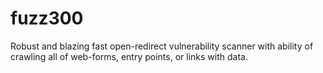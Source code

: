 # fuzz300
Robust and blazing fast open-redirect vulnerability scanner with ability of crawling all of web-forms, entry points, or links with data. 
